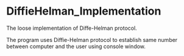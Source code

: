# DiffieHelman_Implementation
The loose implementation of Diffe-Helman protocol.

The program uses Diffie-Helman protocol to establish same number between computer and the user using console window.

